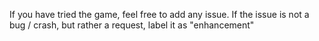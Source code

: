 If you have tried the game, feel free to add any issue. 
If the issue is not a bug / crash, but rather a request, label it as "enhancement"
